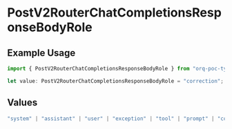 # PostV2RouterChatCompletionsResponseBodyRole

## Example Usage

```typescript
import { PostV2RouterChatCompletionsResponseBodyRole } from "orq-poc-typescript/models/operations";

let value: PostV2RouterChatCompletionsResponseBodyRole = "correction";
```

## Values

```typescript
"system" | "assistant" | "user" | "exception" | "tool" | "prompt" | "correction" | "expected_output"
```